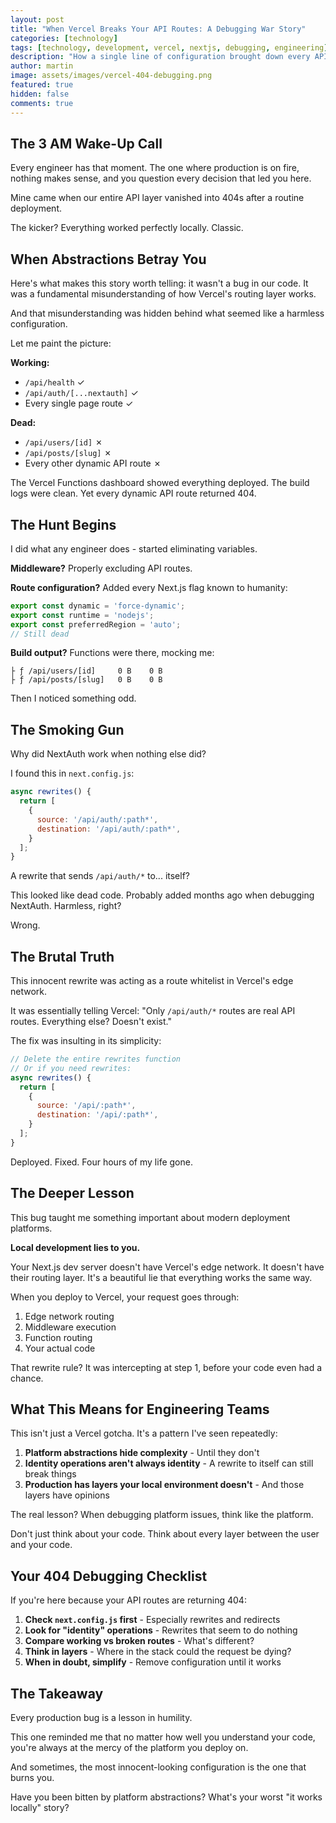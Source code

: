 ```yaml
---
layout: post
title: "When Vercel Breaks Your API Routes: A Debugging War Story"
categories: [technology]
tags: [technology, development, vercel, nextjs, debugging, engineering]
description: "How a single line of configuration brought down every API route in production - and what it taught me about platform abstractions"
author: martin
image: assets/images/vercel-404-debugging.png
featured: true
hidden: false
comments: true
---
```


## The 3 AM Wake-Up Call

Every engineer has that moment. The one where production is on fire, nothing makes sense, and you question every decision that led you here.

Mine came when our entire API layer vanished into 404s after a routine deployment.

The kicker? Everything worked perfectly locally. Classic.

## When Abstractions Betray You

Here's what makes this story worth telling: it wasn't a bug in our code. It was a fundamental misunderstanding of how Vercel's routing layer works.

And that misunderstanding was hidden behind what seemed like a harmless configuration.

Let me paint the picture:

**Working:**
- `/api/health` ✓
- `/api/auth/[...nextauth]` ✓  
- Every single page route ✓

**Dead:**
- `/api/users/[id]` ✗
- `/api/posts/[slug]` ✗
- Every other dynamic API route ✗

The Vercel Functions dashboard showed everything deployed. The build logs were clean. Yet every dynamic API route returned 404.

## The Hunt Begins

I did what any engineer does - started eliminating variables.

**Middleware?** Properly excluding API routes.

**Route configuration?** Added every Next.js flag known to humanity:
```javascript
export const dynamic = 'force-dynamic';
export const runtime = 'nodejs';
export const preferredRegion = 'auto';
// Still dead
```

**Build output?** Functions were there, mocking me:
```
├ ƒ /api/users/[id]     0 B    0 B
├ ƒ /api/posts/[slug]   0 B    0 B
```

Then I noticed something odd.

## The Smoking Gun

Why did NextAuth work when nothing else did?

I found this in `next.config.js`:

```javascript
async rewrites() {
  return [
    {
      source: '/api/auth/:path*',
      destination: '/api/auth/:path*',
    }
  ];
}
```

A rewrite that sends `/api/auth/*` to... itself?

This looked like dead code. Probably added months ago when debugging NextAuth. Harmless, right?

Wrong.

## The Brutal Truth

This innocent rewrite was acting as a route whitelist in Vercel's edge network.

It was essentially telling Vercel: "Only `/api/auth/*` routes are real API routes. Everything else? Doesn't exist."

The fix was insulting in its simplicity:

```javascript
// Delete the entire rewrites function
// Or if you need rewrites:
async rewrites() {
  return [
    {
      source: '/api/:path*',
      destination: '/api/:path*',
    }
  ];
}
```

Deployed. Fixed. Four hours of my life gone.

## The Deeper Lesson

This bug taught me something important about modern deployment platforms.

**Local development lies to you.**

Your Next.js dev server doesn't have Vercel's edge network. It doesn't have their routing layer. It's a beautiful lie that everything works the same way.

When you deploy to Vercel, your request goes through:
1. Edge network routing
2. Middleware execution  
3. Function routing
4. Your actual code

That rewrite rule? It was intercepting at step 1, before your code even had a chance.

## What This Means for Engineering Teams

This isn't just a Vercel gotcha. It's a pattern I've seen repeatedly:

1. **Platform abstractions hide complexity** - Until they don't
2. **Identity operations aren't always identity** - A rewrite to itself can still break things
3. **Production has layers your local environment doesn't** - And those layers have opinions

The real lesson? When debugging platform issues, think like the platform.

Don't just think about your code. Think about every layer between the user and your code.

## Your 404 Debugging Checklist

If you're here because your API routes are returning 404:

1. **Check `next.config.js` first** - Especially rewrites and redirects
2. **Look for "identity" operations** - Rewrites that seem to do nothing
3. **Compare working vs broken routes** - What's different?
4. **Think in layers** - Where in the stack could the request be dying?
5. **When in doubt, simplify** - Remove configuration until it works

## The Takeaway

Every production bug is a lesson in humility.

This one reminded me that no matter how well you understand your code, you're always at the mercy of the platform you deploy on.

And sometimes, the most innocent-looking configuration is the one that burns you.

Have you been bitten by platform abstractions? What's your worst "it works locally" story? 